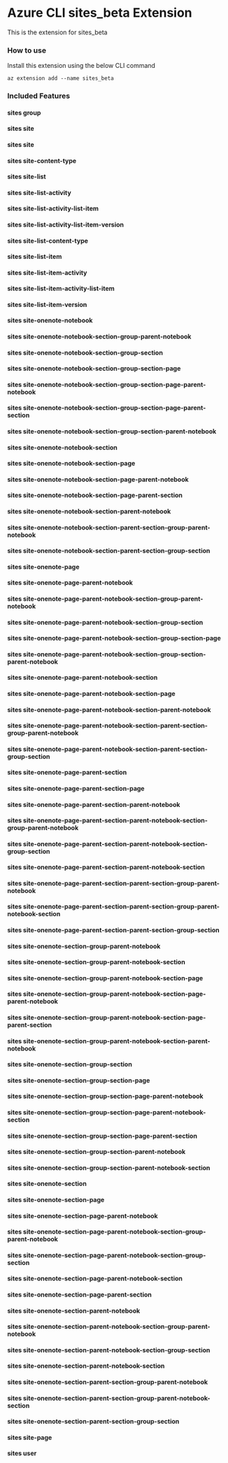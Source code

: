 # Azure CLI sites_beta Extension #
This is the extension for sites_beta

### How to use ###
Install this extension using the below CLI command
```
az extension add --name sites_beta
```

### Included Features ###
#### sites group ####
#### sites site ####
#### sites site ####
#### sites site-content-type ####
#### sites site-list ####
#### sites site-list-activity ####
#### sites site-list-activity-list-item ####
#### sites site-list-activity-list-item-version ####
#### sites site-list-content-type ####
#### sites site-list-item ####
#### sites site-list-item-activity ####
#### sites site-list-item-activity-list-item ####
#### sites site-list-item-version ####
#### sites site-onenote-notebook ####
#### sites site-onenote-notebook-section-group-parent-notebook ####
#### sites site-onenote-notebook-section-group-section ####
#### sites site-onenote-notebook-section-group-section-page ####
#### sites site-onenote-notebook-section-group-section-page-parent-notebook ####
#### sites site-onenote-notebook-section-group-section-page-parent-section ####
#### sites site-onenote-notebook-section-group-section-parent-notebook ####
#### sites site-onenote-notebook-section ####
#### sites site-onenote-notebook-section-page ####
#### sites site-onenote-notebook-section-page-parent-notebook ####
#### sites site-onenote-notebook-section-page-parent-section ####
#### sites site-onenote-notebook-section-parent-notebook ####
#### sites site-onenote-notebook-section-parent-section-group-parent-notebook ####
#### sites site-onenote-notebook-section-parent-section-group-section ####
#### sites site-onenote-page ####
#### sites site-onenote-page-parent-notebook ####
#### sites site-onenote-page-parent-notebook-section-group-parent-notebook ####
#### sites site-onenote-page-parent-notebook-section-group-section ####
#### sites site-onenote-page-parent-notebook-section-group-section-page ####
#### sites site-onenote-page-parent-notebook-section-group-section-parent-notebook ####
#### sites site-onenote-page-parent-notebook-section ####
#### sites site-onenote-page-parent-notebook-section-page ####
#### sites site-onenote-page-parent-notebook-section-parent-notebook ####
#### sites site-onenote-page-parent-notebook-section-parent-section-group-parent-notebook ####
#### sites site-onenote-page-parent-notebook-section-parent-section-group-section ####
#### sites site-onenote-page-parent-section ####
#### sites site-onenote-page-parent-section-page ####
#### sites site-onenote-page-parent-section-parent-notebook ####
#### sites site-onenote-page-parent-section-parent-notebook-section-group-parent-notebook ####
#### sites site-onenote-page-parent-section-parent-notebook-section-group-section ####
#### sites site-onenote-page-parent-section-parent-notebook-section ####
#### sites site-onenote-page-parent-section-parent-section-group-parent-notebook ####
#### sites site-onenote-page-parent-section-parent-section-group-parent-notebook-section ####
#### sites site-onenote-page-parent-section-parent-section-group-section ####
#### sites site-onenote-section-group-parent-notebook ####
#### sites site-onenote-section-group-parent-notebook-section ####
#### sites site-onenote-section-group-parent-notebook-section-page ####
#### sites site-onenote-section-group-parent-notebook-section-page-parent-notebook ####
#### sites site-onenote-section-group-parent-notebook-section-page-parent-section ####
#### sites site-onenote-section-group-parent-notebook-section-parent-notebook ####
#### sites site-onenote-section-group-section ####
#### sites site-onenote-section-group-section-page ####
#### sites site-onenote-section-group-section-page-parent-notebook ####
#### sites site-onenote-section-group-section-page-parent-notebook-section ####
#### sites site-onenote-section-group-section-page-parent-section ####
#### sites site-onenote-section-group-section-parent-notebook ####
#### sites site-onenote-section-group-section-parent-notebook-section ####
#### sites site-onenote-section ####
#### sites site-onenote-section-page ####
#### sites site-onenote-section-page-parent-notebook ####
#### sites site-onenote-section-page-parent-notebook-section-group-parent-notebook ####
#### sites site-onenote-section-page-parent-notebook-section-group-section ####
#### sites site-onenote-section-page-parent-notebook-section ####
#### sites site-onenote-section-page-parent-section ####
#### sites site-onenote-section-parent-notebook ####
#### sites site-onenote-section-parent-notebook-section-group-parent-notebook ####
#### sites site-onenote-section-parent-notebook-section-group-section ####
#### sites site-onenote-section-parent-notebook-section ####
#### sites site-onenote-section-parent-section-group-parent-notebook ####
#### sites site-onenote-section-parent-section-group-parent-notebook-section ####
#### sites site-onenote-section-parent-section-group-section ####
#### sites site-page ####
#### sites user ####